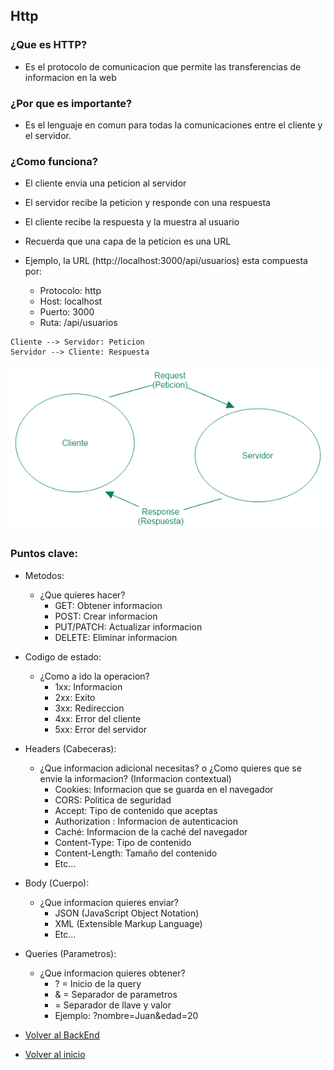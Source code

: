 ## Http

### ¿Que es HTTP?

- Es el protocolo de comunicacion que permite las transferencias de informacion en la web

### ¿Por que es importante?

- Es el lenguaje en comun para todas la comunicaciones entre el cliente y el servidor.

### ¿Como funciona?

- El cliente envia una peticion al servidor
- El servidor recibe la peticion y responde con una respuesta
- El cliente recibe la respuesta y la muestra al usuario


- Recuerda que una capa de la peticion es una URL
- Ejemplo, la URL (http://localhost:3000/api/usuarios) esta compuesta por:
  - Protocolo: http
  - Host: localhost
  - Puerto: 3000
  - Ruta: /api/usuarios


```mermaid
Cliente --> Servidor: Peticion
Servidor --> Cliente: Respuesta
```

![img.png](img.png)

### Puntos clave:

- Metodos:
  - ¿Que quieres hacer?
    - GET: Obtener informacion
    - POST: Crear informacion
    - PUT/PATCH: Actualizar informacion
    - DELETE: Eliminar informacion
- Codigo de estado:
  - ¿Como a ido la operacion?
    - 1xx: Informacion
    - 2xx: Exito
    - 3xx: Redireccion
    - 4xx: Error del cliente
    - 5xx: Error del servidor
- Headers (Cabeceras):
  - ¿Que informacion adicional necesitas? o ¿Como quieres que se envie la informacion? (Informacion contextual)
    - Cookies: Informacion que se guarda en el navegador
    - CORS: Politica de seguridad 
    - Accept: Tipo de contenido que aceptas
    - Authorization : Informacion de autenticacion
    - Caché: Informacion de la caché del navegador
    - Content-Type: Tipo de contenido
    - Content-Length: Tamaño del contenido
    - Etc...
- Body (Cuerpo):
  - ¿Que informacion quieres enviar?
    - JSON (JavaScript Object Notation)
    - XML (Extensible Markup Language)
    - Etc...
- Queries (Parametros):
  - ¿Que informacion quieres obtener?
      - ? = Inicio de la query
      - & = Separador de parametros
      - = Separador de llave y valor
      - Ejemplo: ?nombre=Juan&edad=20



- [Volver al BackEnd](./Backend.md)
- [Volver al inicio](../../README.md)